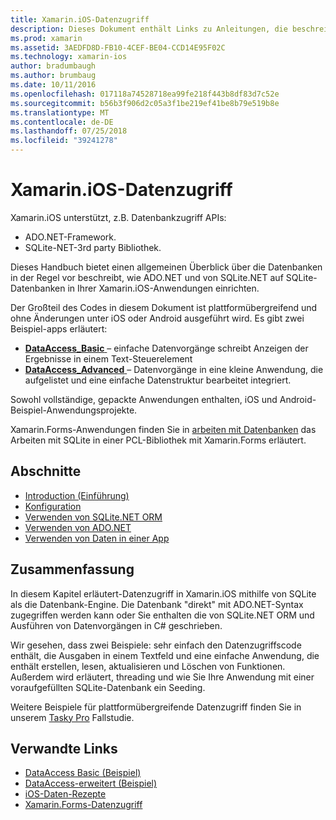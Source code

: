 ```yaml
---
title: Xamarin.iOS-Datenzugriff
description: Dieses Dokument enthält Links zu Anleitungen, die beschreiben, wie Sie mit lokalen Datenbanken in einer Xamarin.iOS-Anwendung arbeiten. Verknüpfter Inhalt wird von SQLite.NET ADO.NET und vieles mehr erläutert.
ms.prod: xamarin
ms.assetid: 3AEDFD8D-FB10-4CEF-BE04-CCD14E95F02C
ms.technology: xamarin-ios
author: bradumbaugh
ms.author: brumbaug
ms.date: 10/11/2016
ms.openlocfilehash: 017118a74528718ea99fe218f443b8df83d7c52e
ms.sourcegitcommit: b56b3f906d2c05a3f1be219ef41be8b79e519b8e
ms.translationtype: MT
ms.contentlocale: de-DE
ms.lasthandoff: 07/25/2018
ms.locfileid: "39241278"
---
```

# <a name="xamarinios-data-access"></a>Xamarin.iOS-Datenzugriff

Xamarin.iOS unterstützt, z.B. Datenbankzugriff APIs:

-  ADO.NET-Framework.
-  SQLite-NET-3rd party Bibliothek.

Dieses Handbuch bietet einen allgemeinen Überblick über die Datenbanken in der Regel vor beschreibt, wie ADO.NET und von SQLite.NET auf SQLite-Datenbanken in Ihrer Xamarin.iOS-Anwendungen einrichten. 

Der Großteil des Codes in diesem Dokument ist plattformübergreifend und ohne Änderungen unter iOS oder Android ausgeführt wird. Es gibt zwei Beispiel-apps erläutert:

-  [**DataAccess_Basic** ](https://github.com/xamarin/mobile-samples/tree/master/DataAccess/Basic) – einfache Datenvorgänge schreibt Anzeigen der Ergebnisse in einem Text-Steuerelement
-  [**DataAccess_Advanced** ](https://github.com/xamarin/mobile-samples/tree/master/DataAccess/Advanced) – Datenvorgänge in eine kleine Anwendung, die aufgelistet und eine einfache Datenstruktur bearbeitet integriert.

Sowohl vollständige, gepackte Anwendungen enthalten, iOS und Android-Beispiel-Anwendungsprojekte.

Xamarin.Forms-Anwendungen finden Sie in [arbeiten mit Datenbanken](~/xamarin-forms/app-fundamentals/databases.md) das Arbeiten mit SQLite in einer PCL-Bibliothek mit Xamarin.Forms erläutert.

## <a name="sections"></a>Abschnitte

-  [Introduction (Einführung)](introduction.md)
-  [Konfiguration](configuration.md)
-  [Verwenden von SQLite.NET ORM](using-sqlite-orm.md)
-  [Verwenden von ADO.NET](using-adonet.md)
-  [Verwenden von Daten in einer App](using-data-in-an-app.md)

## <a name="summary"></a>Zusammenfassung

In diesem Kapitel erläutert-Datenzugriff in Xamarin.iOS mithilfe von SQLite als die Datenbank-Engine. Die Datenbank "direkt" mit ADO.NET-Syntax zugegriffen werden kann oder Sie enthalten die von SQLite.NET ORM und Ausführen von Datenvorgängen in C# geschrieben.

Wir gesehen, dass zwei Beispiele: sehr einfach den Datenzugriffscode enthält, die Ausgaben in einem Textfeld und eine einfache Anwendung, die enthält erstellen, lesen, aktualisieren und Löschen von Funktionen. Außerdem wird erläutert, threading und wie Sie Ihre Anwendung mit einer voraufgefüllten SQLite-Datenbank ein Seeding.

Weitere Beispiele für plattformübergreifende Datenzugriff finden Sie in unserem [Tasky Pro](~/cross-platform/app-fundamentals/building-cross-platform-applications/case-study-tasky.md) Fallstudie.

## <a name="related-links"></a>Verwandte Links

- [DataAccess Basic (Beispiel)](https://github.com/xamarin/mobile-samples/tree/master/DataAccess/Basic)
- [DataAccess-erweitert (Beispiel)](https://github.com/xamarin/mobile-samples/tree/master/DataAccess/Advanced)
- [iOS-Daten-Rezepte](https://github.com/xamarin/recipes/tree/master/Recipes/ios/data/sqlite)
- [Xamarin.Forms-Datenzugriff](~/xamarin-forms/app-fundamentals/databases.md)
